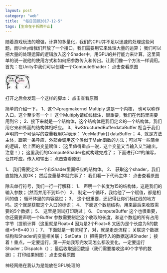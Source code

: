 ```yaml
---
layout: post
category: "web"
title:  "每日回顾2017-12-5"
tags: [生命在于折腾不止]
---
```


随着游戏玩法的增强，计算的多量化，我们的CPU并不足以迅速的处理这些问题，而Unity给我们开放了一个接口，我们需要用它来处理大量的运算； 
我们可以把大量的处理运算的逻辑放入这个Shader中，用GPU的并行能力来计算，这里简单的说一说他的使用方式和如何把参数传入和传出。让我们像一个方法一样调用。 
首先：在Unity中我们可以创建一个ComputeShader：
点击查看原图

![图片](img/222222.jpg)

打开之后会发现一个这样的脚本：
点击查看原图

简单的介绍一下， 
1、这个#pragmakernel  Multiply 这是一个内核， 也可以称作入口。这个至少有一个！ 
这个Multiply请红线标注，很重要，我们在代码里需要用到它； 
2、接下来就是一个结构体，这个结构体是我们定义的一个结构体。我们用它来和外面的结构体相呼应。 
3、RwStructuredBuffer<VecMatpair>dataBuffer  相当于我们声明的一个可读写的变量我用C#表示：   VecMatPair[] dataBuffer； 
4、就是方法主体，跟第一条呼应，外部会调用这个类似于Main函数的方法；可以写一些简单的逻辑，给上面的变量赋值：（这里值得重点一说，这个变量又当输入又当输出，注意！）； 
这里我们的ComputeShader也就构建完成了； 
下面进行C#的编写，让其呼应，传入和输出；
点击查看原图

1、  我们需要定义一个和Shader里面呼应的结构体。 
2、  获取这个shader，我们直接拖入就OK； 
然后变量基本就完事了： 
我们看一下代码主体：
点击查看原图

除去单行符号，我们一行一行解释： 
1、  声明一个长度为15的结构体，这是我们的输入参数；（然而并用不到15个） 
2、  制定一个循环，我给他了一个赋值，都是相同的值； 
循环体里的内容跳过； 
3、  这个很重要，还记得让你们标红线的地方吗。这个就是获取这个入口的标识； 
4、  下面这个数组结构，用来最后来收取需要的5个数据； 
5、  这里是测试打印跳过； 
6、  ComputeBuffer 这个也很重要，你还需要声明一个Buffer 参数需要制定这个收取的长度，和这个数组的所有占用字节（提前计算（这里就是Float=4 因为是2个Float=8 又因为是个长度为5的数组=5*8=40 ））； 
7、  下面就是一套流程了，对，就是走走流程； 
关联这个数据结构和Shader的变量相关联； 
SetData（）把需要传入的数据送进Shader； 
接着！重点，一定要运行，第一开始我写完发现怎么都没变化，一定要运行Shader；Dispatch（）； 
最后收取返回数据（我们需要接收这40个字节的数据）； 
打印结果附图：
 点击查看原图

神经网络在我认为是能放在GPU处理的 